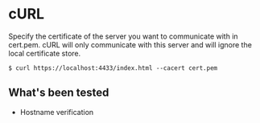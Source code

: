# cURL

Specify the certificate of the server you want to communicate with in cert.pem. cURL will only communicate with this server and will ignore the local certificate store.

````
$ curl https://localhost:4433/index.html --cacert cert.pem
````

## What's been tested

* Hostname verification
